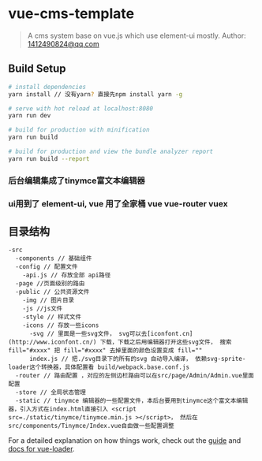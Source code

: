 # vue-cms-template

> A cms system base on vue.js which use element-ui mostly.
> Author: <seven> 1412490824@qq.com
## Build Setup

``` bash
# install dependencies
yarn install // 没有yarn? 直接先npm install yarn -g

# serve with hot reload at localhost:8080
yarn run dev

# build for production with minification
yarn run build

# build for production and view the bundle analyzer report
yarn run build --report
```
### 后台编辑集成了tinymce富文本编辑器
### ui用到了 element-ui, vue 用了全家桶 vue vue-router vuex

## 目录结构
```
-src
  -components // 基础组件
  -config // 配置文件
    -api.js // 存放全部 api路径
  -page //页面级别的路由
  -public // 公共资源文件
    -img // 图片目录
    -js //js文件
    -style // 样式文件
    -icons // 存放一些icons
      -svg // 里面是一些svg文件， svg可以去[iconfont.cn](http://www.iconfont.cn/) 下载，下载之后用编辑器打开这些svg文件， 搜索 fill="#xxxx" 把 fill="#xxxx" 去掉里面的颜色设置变成 fill=""
      index.js // 把./svg目录下的所有的svg 自动导入编译， 依赖svg-sprite-loader这个转换器，具体配置看 build/webpack.base.conf.js
  -router // 路由配置 ，对应的左侧边栏路由可以在src/page/Admin/Admin.vue里面配置
  -store // 全局状态管理
  -static // tinymce 编辑器的一些配置文件，本后台要用到tinymce这个富文本编辑器，引入方式在index.html直接引入 <script src=./static/tinymce/tinymce.min.js ></script>， 然后在src/components/Tinymce/Index.vue自由做一些配置调整

```
For a detailed explanation on how things work, check out the [guide](http://vuejs-templates.github.io/webpack/) and [docs for vue-loader](http://vuejs.github.io/vue-loader).
